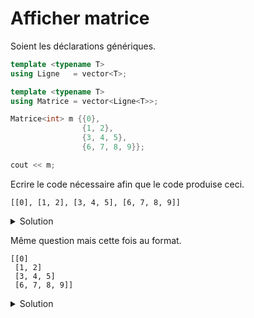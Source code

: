 # Afficher matrice

Soient les déclarations génériques.

~~~cpp
template <typename T>
using Ligne   = vector<T>;

template <typename T>
using Matrice = vector<Ligne<T>>;

Matrice<int> m {{0},
                {1, 2},
                {3, 4, 5},
                {6, 7, 8, 9}};

cout << m;
~~~

Ecrire le code nécessaire afin que le code produise ceci.

~~~
[[0], [1, 2], [3, 4, 5], [6, 7, 8, 9]]
~~~

<details>
<summary>Solution</summary>

~~~cpp
template <typename T>
ostream& operator<< (ostream& os, const vector<T>& v) {
   os << "[";
   for (size_t i = 0; i < v.size(); ++i) {
      if (i) os << ", ";
      os << v[i];
   }
   os << "]";
   return os;
}
~~~

-----------------------------------------------------

</details>

Même question mais cette fois au format.

~~~
[[0]
 [1, 2]
 [3, 4, 5]
 [6, 7, 8, 9]]
~~~

<details>
<summary>Solution</summary>

~~~cpp
template <typename T>
ostream& operator<< (ostream& os, const vector<T>& v) {
   os << "[";
   for (size_t i = 0; i < v.size(); ++i) {
      if (i) os << ", ";
      os << v[i];
   }
   os << "]";
   return os;
}

template <typename T>
ostream& operator<< (ostream& os, const vector<vector<T>>& m) {
   os << "[";
   for (size_t i = 0; i < m.size(); ++i) {
      if (i) os << endl << " ";
      os << m[i];
   }
   os << "]";
   return os;
}
~~~

</details>